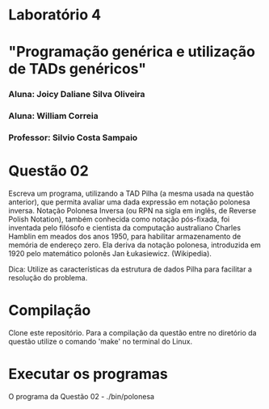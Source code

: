 # Laboratório 4

# "Programação genérica e utilização de TADs genéricos"
### Aluna: Joicy Daliane Silva Oliveira
### Aluna: William Correia
### Professor: Silvio Costa Sampaio


# Questão 02
Escreva um programa, utilizando a TAD Pilha (a mesma usada na questão anterior), que permita avaliar uma
dada expressão em notação polonesa inversa. Notação Polonesa Inversa (ou RPN na sigla em inglês, de
Reverse Polish Notation), também conhecida como notação pós-fixada, foi inventada pelo filósofo e cientista
da computação australiano Charles Hamblin em meados dos anos 1950, para habilitar armazenamento de
memória de endereço zero. Ela deriva da notação polonesa, introduzida em 1920 pelo matemático polonês Jan
Łukasiewicz. (Wikipedia).

Dica: Utilize as características da estrutura de dados Pilha para facilitar a resolução do problema.

# Compilação
Clone este repositório.
Para a compilação da questão entre no diretório da questão utilize o comando 'make' no terminal do Linux.

# Executar os programas
O programa da Questão 02 - ./bin/polonesa

